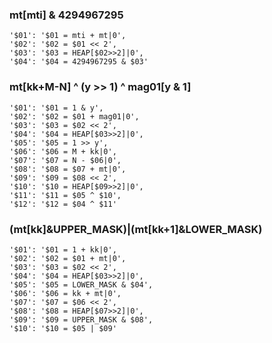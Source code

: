 ### mt[mti] & 4294967295

    '$01': '$01 = mti + mt|0',
    '$02': '$02 = $01 << 2',
    '$03': '$03 = HEAP[$02>>2]|0',
    '$04': '$04 = 4294967295 & $03' 


### mt[kk+M-N] ^ (y >> 1) ^ mag01[y & 1]

    '$01': '$01 = 1 & y',
    '$02': '$02 = $01 + mag01|0',
    '$03': '$03 = $02 << 2',
    '$04': '$04 = HEAP[$03>>2]|0',
    '$05': '$05 = 1 >> y',
    '$06': '$06 = M + kk|0',
    '$07': '$07 = N - $06|0',
    '$08': '$08 = $07 + mt|0',
    '$09': '$09 = $08 << 2',
    '$10': '$10 = HEAP[$09>>2]|0',
    '$11': '$11 = $05 ^ $10',
    '$12': '$12 = $04 ^ $11' 

### (mt[kk]&UPPER_MASK)|(mt[kk+1]&LOWER_MASK)

    '$01': '$01 = 1 + kk|0',
    '$02': '$02 = $01 + mt|0',
    '$03': '$03 = $02 << 2',
    '$04': '$04 = HEAP[$03>>2]|0',
    '$05': '$05 = LOWER_MASK & $04',
    '$06': '$06 = kk + mt|0',
    '$07': '$07 = $06 << 2',
    '$08': '$08 = HEAP[$07>>2]|0',
    '$09': '$09 = UPPER_MASK & $08',
    '$10': '$10 = $05 | $09' 


